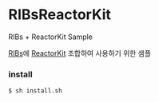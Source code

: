 # RIBsReactorKit
RIBs + ReactorKit Sample

[RIBs](https://github.com/uber/RIBs)에 [ReactorKit](https://github.com/ReactorKit/ReactorKit) 조합하여 사용하기 위한 샘플

### install

```shell
$ sh install.sh
```
